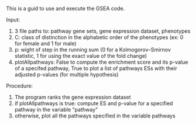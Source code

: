 This is a guid to use and execute the GSEA code.

Input:
1. 3 file paths to: pathway gene sets, gene expression dataset, phenotypes
2. C: class of distinction in the alphabetic order of the phenotypes (ex: 0 for female and 1 for male)
3. p: wight of step in the running sum (0 for a Kolmogorov–Smirnov statistic, 1 for using the exact value of the fold change)
4. plotAllpathways: False to compute the enrichment score and its p-value of a specifed pathway, True to plot a list of pathways ESs with their adjusted p-values (for multiple hypothesis)

Procedure:
1. The program ranks the gene expression dataset
2. if plotAllpathways is true: compute ES and p-value for a specified pathway in the variable "pathway"
3. otherwise, plot all the pathways specified in the variable pathways
